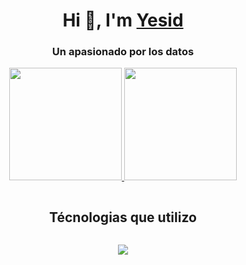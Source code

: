 <h1 align="center">Hi 👋, I'm <a href="#" target="blank">
Yesid</a></h1>
<h3 align="center">Un apasionado por los datos</h3>
    
<p align="center">
<a href="https://github.com/yesidexe">
  <img height="180em" src="https://github-readme-stats.vercel.app/api?username=yesidexe&show_icons=true&cache_seconds=86400&theme=github_dark&rank_icon=github"/>
  <img height="180em" src="https://github-readme-stats.vercel.app/api/top-langs/?username=yesidexe&layout=compact&langs_count=8&theme=github_dark"/>    
</a>
</p>

<div align="center">
    <h2 style="display: inline-block">Técnologias que utilizo</h2>
</div>
<p align="center">
  <a href="https://skillicons.dev">
    <img src="https://skillicons.dev/icons?i=git,github,bash,docker,linux,fastapi,postgres,py" />
  </a>
</p>
